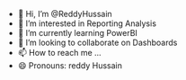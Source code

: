 - 👋 Hi, I’m @ReddyHussain
- 👀 I’m interested in Reporting Analysis
- 🌱 I’m currently learning PowerBI
- 💞️ I’m looking to collaborate on Dashboards
- 📫 How to reach me ...
- 😄 Pronouns: reddy Hussain

<!---
ReddyHussain/ReddyHussain is a ✨ special ✨ repository because its `README.md` (this file) appears on your GitHub profile.
You can click the Preview link to take a look at your changes.
--->
